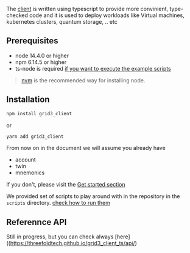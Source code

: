 The [client](https://github.com/threefoldtech/grid3_client_ts) is written using typescript to provide more convinient, type-checked code and it is used to deploy workloads like Virtual machines, kubernetes clusters, quantum storage, .. etc


## Prerequisites
- node 14.4.0 or higher 
- npm 6.14.5 or higher
- ts-node is required [if you want to execute the example scripts](grid3_javascript_run_scripts)

> [nvm](https://nvm.sh/) is the recommended way for installing node.

## Installation

```bash
npm install grid3_client
```

or

```bash
yarn add grid3_client
```


From now on in the document we will assume you already have
- account 
- twin
- mnemonics

If you don't, please visit the [Get started section](tfgrid3_getstarted)

We provided set of scripts to play around with in the repository in the `scripts` directory. [check how to run them](grid3_javascript_run_scripts)


## Referennce API
Still in progress, but you can check always [here]((https://threefoldtech.github.io/grid3_client_ts/api/)